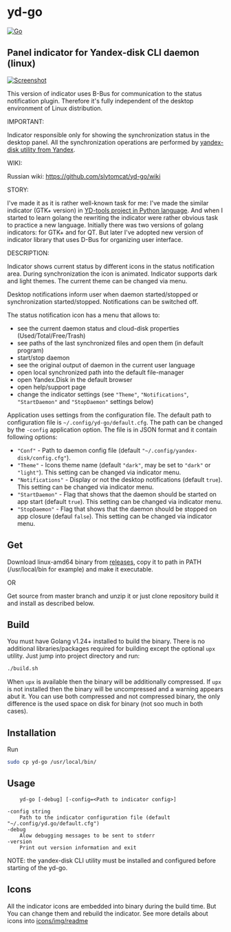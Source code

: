 # yd-go
[![Go](https://github.com/slytomcat/yd-go/actions/workflows/go.yml/badge.svg?branch=master)](https://github.com/slytomcat/yd-go/actions/workflows/go.yml)
## Panel indicator for Yandex-disk CLI daemon (linux)

[![Screenshot](https://github.com/slytomcat/yd-go/blob/master/Screenshots/indicator%2Bmenu.png)](https://github.com/slytomcat/yd-go/blob/master/Screenshots/indicator%2Bmenu.png)

This version of indicator uses B-Bus for communication to the status notification plugin. Therefore it's fully independent of the desktop environment of Linux distribution.

IMPORTANT:

Indicator responsible only for showing the synchronization status in the desktop panel. All the synchronization operations are performed by [yandex-disk utility from Yandex](https://yandex.ru/support/disk-desktop-linux/index.html).

WIKI:

Russian wiki: https://github.com/slytomcat/yd-go/wiki

STORY:

I've made it as it is rather well-known task for me: I've made the similar indicator (GTK+ version) in [YD-tools project in Python language](https://github.com/slytomcat/yandex-disk-indicator). And when I started to learn golang the rewriting the indicator were rather obvious task to practice a new language. Initially there was two versions of golang indicators: for GTK+ and for QT. But later I've adopted new version of indicator library that uses D-Bus for organizing user interface.

DESCRIPTION:

Indicator shows current status by different icons in the status notification area. During synchronization the icon is animated. Indicator supports dark and light themes. The current theme can be changed via menu.

Desktop notifications inform user when daemon started/stopped or synchronization started/stopped. Notifications can be switched off.

The status notification icon has a menu that allows to:
  - see the current daemon status and cloud-disk properties (Used/Total/Free/Trash)
  - see paths of the last synchronized files and open them (in default program)
  - start/stop daemon
  - see the original output of daemon in the current user language
  - open local synchronized path into the default file-manager
  - open Yandex.Disk in the default browser
  - open help/support page
  - change the indicator settings (see `"Theme"`, `"Notifications"`, `"StartDaemon"` and `"StopDaemon"` settings below)


Application uses settings from the configuration file. The default path to configuration file is `~/.config/yd-go/default.cfg`. The path can be changed by the `-config` application option. The file is in JSON format and it contain following options:
  - `"Conf"` - Path to daemon config file (default `"~/.config/yandex-disk/config.cfg"`).
  - `"Theme"` - Icons theme name (default `"dark"`, may be set to `"dark"` or `"light"`). This setting can be changed via indicator menu.
  - `"Notifications"` - Display or not the desktop notifications (default `true`). This setting can be changed via indicator menu.
  - `"StartDaemon"` - Flag that shows that the daemon should be started on app start (default `true`). This setting can be changed via indicator menu.
  - `"StopDaemon"` - Flag that shows that the daemon should be stopped on app closure (defaul `false`). This setting can be changed via indicator menu.

## Get
Download linux-amd64 binary from [releases](https://github.com/slytomcat/yd-go/releases), copy it to path in PATH (/usr/local/bin for example) and make it executable.

OR

Get source from master branch and unzip it or just clone repository build it and install as described below.

## Build
You must have Golang v1.24+ installed to build the binary. There is no additional libraries/packages required for building except the optional `upx` utility. Just jump into project directory and run:

```bash
./build.sh
```
When `upx` is available then the binary will be additionally compressed. If `upx` is not installed then the binary will be uncompressed and a warning appears abut it. You can use both compressed and not compressed binary, the only difference is the used space on disk for binary (not soo much in both cases).
## Installation
Run
```bash
sudo cp yd-go /usr/local/bin/
```

## Usage
		yd-go [-debug] [-config=<Path to indicator config>]

	-config string
		Path to the indicator configuration file (default "~/.config/yd.go/default.cfg")
	-debug
		Alow debugging messages to be sent to stderr
	-version
		Print out version information and exit


NOTE: the yandex-disk CLI utility must be installed and configured before starting of the yd-go.

## Icons

All the indicator icons are embedded into binary during the build time. But You can change them and rebuild the indicator. See more details about icons into [icons/img/readme](icons/img/readme)
